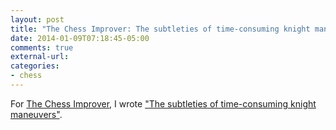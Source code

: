 ```yaml
---
layout: post
title: "The Chess Improver: The subtleties of time-consuming knight maneuvers"
date: 2014-01-09T07:18:45-05:00
comments: true
external-url: 
categories: 
- chess
---
```

For [The Chess Improver](http://chessimprover.com/), I wrote ["The subtleties of time-consuming knight maneuvers"](http://chessimprover.com/the-subtleties-of-time-consuming-knight-manoeuvers/).